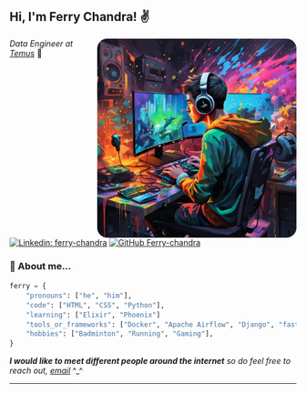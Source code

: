 <!---
ferryChandra13/ferryChandra13 is a ✨ special ✨ repository because its `README.md` (this file) appears on your GitHub profile.
You can click the Preview link to take a look at your changes.
--->
<h2> Hi, I'm Ferry Chandra! ✌️</h2>
<img align='right' src="https://github.com/ferryChandra13/ferryChandra13/blob/main/young%20coder.jpg" width="350" style="border-radius: 5%;">
<p><em>Data Engineer at <a href="https://temus.com/">Temus</a>
</em>🏢</p>


[![Linkedin: ferry-chandra](https://img.shields.io/badge/-ferrychandra-blue?style=flat-square&logo=Linkedin&logoColor=white&link=https://www.linkedin.com/in/ferry-chandra/)](https://www.linkedin.com/in/ferry-chandra/)
[![GitHub Ferry-chandra](https://img.shields.io/github/followers/ferryChandra13?label=follow&style=social)](https://github.com/ferryChandra13)


### 📕 About me...

```python
ferry = {
    "pronouns": ["he", "him"],
    "code": ["HTML", "CSS", "Python"],
    "learning": ["Elixir", "Phoenix"]
    "tools_or_frameworks": ["Docker", "Apache Airflow", "Django", "fast_api"],
    "hobbies": ["Badminton", "Running", "Gaming"],
}
```

<em><b>I would like to meet different people around the internet</b> so do feel free to reach out, [email](mailto:bigbangds13@gmail.com) </em> ^_^

---
